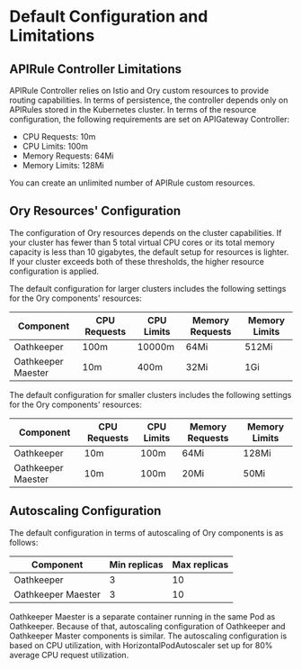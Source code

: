 # Default Configuration and Limitations

## APIRule Controller Limitations

APIRule Controller relies on Istio and Ory custom resources to provide routing capabilities. In terms of persistence, the controller depends only on APIRules stored in the Kubernetes cluster.
In terms of the resource configuration, the following requirements are set on APIGateway Controller:
- CPU Requests: 10m
- CPU Limits: 100m
- Memory Requests: 64Mi
- Memory Limits: 128Mi

You can create an unlimited number of APIRule custom resources.

## Ory Resources' Configuration

The configuration of Ory resources depends on the cluster capabilities. If your cluster has fewer than 5 total virtual CPU cores or its total memory capacity is less than 10 gigabytes, the default setup for resources is lighter. If your cluster exceeds both of these thresholds, the higher resource configuration is applied.

The default configuration for larger clusters includes the following settings for the Ory components' resources:

| Component          | CPU Requests | CPU Limits | Memory Requests | Memory Limits |
|--------------------|--------------|------------|-----------------|---------------|
| Oathkeeper         | 100m         | 10000m     | 64Mi            | 512Mi         |
| Oathkeeper Maester | 10m          | 400m       | 32Mi            | 1Gi           |

The default configuration for smaller clusters includes the following settings for the Ory components' resources:

| Component          | CPU Requests | CPU Limits | Memory Requests | Memory Limits |
|--------------------|--------------|------------|-----------------|---------------|
| Oathkeeper         | 10m          | 100m       | 64Mi            | 128Mi         |
| Oathkeeper Maester | 10m          | 100m       | 20Mi            | 50Mi          |


## Autoscaling Configuration

The default configuration in terms of autoscaling of Ory components is as follows:

| Component          | Min replicas | Max replicas |
|--------------------|--------------|--------------|
| Oathkeeper         | 3            | 10           |
| Oathkeeper Maester | 3            | 10           |

Oathkeeper Maester is a separate container running in the same Pod as Oathkeeper. Because of that, autoscaling configuration of Oathkeeper and Oathkeeper Master components is similar. The autoscaling configuration is based on CPU utilization, with HorizontalPodAutoscaler set up for 80% average CPU request utilization.